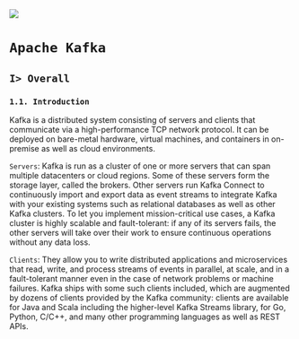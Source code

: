 <img src="https://topdev.vn/blog/wp-content/uploads/2019/05/kafka.png">

# `Apache Kafka`
## `I> Overall`
### `1.1. Introduction`
Kafka is a distributed system consisting of servers and clients that communicate via a high-performance TCP network protocol. It can be deployed on bare-metal hardware, virtual machines, and containers in on-premise as well as cloud environments.

`Servers`: Kafka is run as a cluster of one or more servers that can span multiple datacenters or cloud regions. Some of these servers form the storage layer, called the brokers. Other servers run Kafka Connect to continuously import and export data as event streams to integrate Kafka with your existing systems such as relational databases as well as other Kafka clusters. To let you implement mission-critical use cases, a Kafka cluster is highly scalable and fault-tolerant: if any of its servers fails, the other servers will take over their work to ensure continuous operations without any data loss.

`Clients`: They allow you to write distributed applications and microservices that read, write, and process streams of events in parallel, at scale, and in a fault-tolerant manner even in the case of network problems or machine failures. Kafka ships with some such clients included, which are augmented by dozens of clients provided by the Kafka community: clients are available for Java and Scala including the higher-level Kafka Streams library, for Go, Python, C/C++, and many other programming languages as well as REST APIs.
